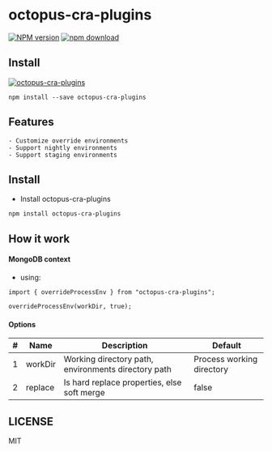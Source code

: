 # octopus-cra-plugins

[![NPM version][npm-image]][npm-url] [![npm download][download-image]][download-url]

[npm-image]: http://img.shields.io/npm/v/octopus-cra-plugins.svg?style=flat-square
[npm-url]: http://npmjs.org/package/octopus-cra-plugins
[download-image]: https://img.shields.io/npm/dm/octopus-cra-plugins.svg?style=flat-square
[download-url]: https://npmjs.org/package/octopus-cra-plugins

## Install

[![octopus-cra-plugins](https://nodei.co/npm/octopus-cra-plugins.png)](https://npmjs.org/package/octopus-cra-plugins)

```
npm install --save octopus-cra-plugins
```

## Features

```
- Customize override environments
- Support nightly environments
- Support staging environments
```

## Install

- Install octopus-cra-plugins

```
npm install octopus-cra-plugins
```

## How it work

#### MongoDB context

- using:

```
import { overrideProcessEnv } from "octopus-cra-plugins";

overrideProcessEnv(workDir, true);
```

#### Options

| #   | Name    | Description                                         | Default                   |
| --- | ------- | --------------------------------------------------- | ------------------------- |
| 1   | workDir | Working directory path, environments directory path | Process working directory |
| 2   | replace | Is hard replace properties, else soft merge         | false                     |

## LICENSE

MIT
